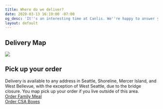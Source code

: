 ```yaml
---
title: Where do we deliver?
date: 2020-03-13 16:19:00 -07:00
og_desc: 'It''s an interesting time at Canlis. We''re happy to answer your questions. '
layout: default
---
```


<h2 class="Display2 mb4">Delivery Map</h2>
<img src="/uploads/deliverymap.jpg">

<h2 class="Display2 mb4">Pick up your order</h2>
Delivery is available to any address in Seattle, Shoreline, Mercer Island, and West Bellevue, with the exception of West Seattle, due to the bridge closure. You map pick up your order if you live outside of this area.

<div class="EventsButton mt1 mb3">
  <a class="Caption" href="/familymeal">
    Order Family Meal
  </a>
</div>

<div class="EventsButton mt1 mb10">
  <a class="Caption" href="/csa">
    Order CSA Boxes
  </a>
</div>
